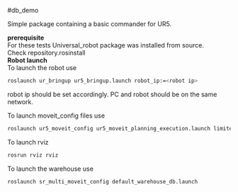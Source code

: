 #db_demo  

Simple package containing a basic commander for UR5.  

**prerequisite**  
For these tests Universal_robot package was installed from source.  
Check repository.rosinstall  
**Robot launch**  
To launch the robot use  

```bash
roslaunch ur_bringup ur5_bringup.launch robot_ip:=<robot ip>
```

robot ip should be set accordingly. PC and robot should be on the same network.  

To launch moveit_config files use  
```bash  
roslaunch ur5_moveit_config ur5_moveit_planning_execution.launch limited:=true  
```

To launch rviz  
```bash  
rosrun rviz rviz  
```  

To launch the warehouse use  
```bash  
roslaunch sr_multi_moveit_config default_warehouse_db.launch  
```
